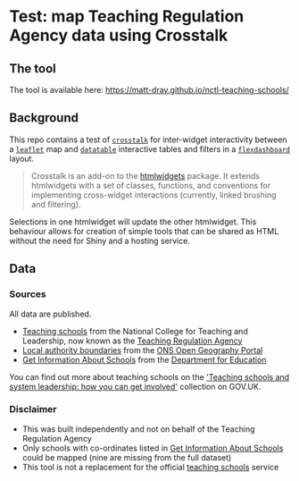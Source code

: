 # Test: map Teaching Regulation Agency data using Crosstalk

## The tool

The tool is available here: https://matt-dray.github.io/nctl-teaching-schools/

## Background

This repo contains a test of [`crosstalk`](https://rstudio.github.io/crosstalk/) for inter-widget interactivity between a [`leaflet`](https://rstudio.github.io/leaflet/) map and [`datatable`](https://rstudio.github.io/DT/) interactive tables and filters in a [`flexdashboard`](https://rmarkdown.rstudio.com/flexdashboard/) layout.

> Crosstalk is an add-on to the [htmlwidgets](http://www.htmlwidgets.org/) package. It extends htmlwidgets with a set of classes, functions, and conventions for implementing cross-widget interactions (currently, linked brushing and filtering).

Selections in one htmlwidget will update the other htmlwidget. This behaviour allows for creation of simple tools that can be shared as HTML without the need for Shiny and a hosting service.

## Data

### Sources

All data are published.

* [Teaching schools](http://apps.nationalcollege.org.uk/s2ssd_new/index.cfm) from the National College for Teaching and Leadership, now known as the [Teaching Regulation Agency](https://www.gov.uk/government/organisations/teaching-regulation-agency)
* [Local authority boundaries](http://geoportal.statistics.gov.uk/datasets/local-authority-districts-december-2017-ultra-generalised-clipped-boundaries-in-united-kingdom-wgs84) from the [ONS Open Geography Portal](http://geoportal.statistics.gov.uk/)
* [Get Information About Schools](https://get-information-schools.service.gov.uk/) from the [Department for Education](https://www.gov.uk/government/organisations/department-for-education)

You can find out more about teaching schools on the ['Teaching schools and system leadership: how you can get involved'](https://www.gov.uk/government/collections/teaching-schools-and-system-leadership-how-you-can-get-involved) collection on GOV.UK.

### Disclaimer

* This was built independently and not on behalf of the Teaching Regulation Agency
* Only schools with co-ordinates listed in [Get Information About Schools](https://get-information-schools.service.gov.uk/) could be mapped (nine are missing from the full dataset)
* This tool is not a replacement for the official [teaching schools](http://apps.nationalcollege.org.uk/s2ssd_new/index.cfm) service
